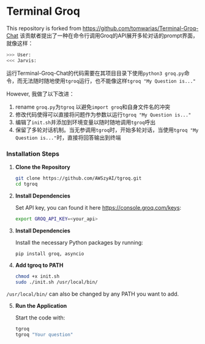 # Terminal Groq

This repository is forked from https://github.com/tomwarias/Terminal-Groq-Chat 该贡献者提出了一种在命令行调用Groq的API展开多轮对话的prompt界面，就像这样：

```sh
>>> User: 
<<< Jarvis: 
```
运行Terminal-Groq-Chat的代码需要在其项目目录下使用`python3 groq.py`命令，而无法随时随地使用`tgroq`运行，也不能像这样`tgroq "My Question is..."`

However, 我做了以下改进：
1. rename `groq.py`为`tgroq` 以避免`import groq`和自身文件名的冲突
2. 修改代码使得可以直接将问题作为参数以运行`tgroq "My Question is..."`
3. 编辑了`init.sh`并添加到环境变量以随时随地调用`tgroq`呼出
4. 保留了多轮对话机制。当无参调用`tgroq`时，开始多轮对话，当使用`tgroq "My Question is..."`时，直接将回答输出到终端


### Installation Steps

1. **Clone the Repository**

    ```sh
    git clone https://github.com/AWSzyAI/tgroq.git
    cd tgroq
    ```

2. **Install Dependencies**

    Set API key, you can found it here https://console.groq.com/keys:

    ```bash
    export GROQ_API_KEY=<your_api> 
    ```
    
3. **Install Dependencies**

    Install the necessary Python packages by running:

    ```bash
    pip install groq, asyncio
    ```

4. **Add tgroq to PATH**

    ```sh
    chmod +x init.sh
    sudo ./init.sh /usr/local/bin/
    ```
`/usr/local/bin/` can also be changed by any PATH you want to add.

5. **Run the Application**

    Start the code with:

    ```bash
    tgroq
    tgroq "Your question"
    ```
